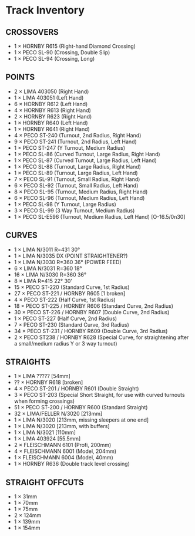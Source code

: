 # Track Inventory

## CROSSOVERS
*  1 × HORNBY R615                  (Right-hand Diamond Crossing)
*  1 × PECO SL-90                   (Crossing, Double Slip)
*  1 × PECO SL-94                   (Crossing, Long)


## POINTS
*  2 × LIMA 403050                  (Right Hand)
*  1 × LIMA 403051                  (Left Hand)
*  6 × HORNBY R612                  (Left Hand)
*  4 × HORNBY R613                  (Right Hand)
*  2 × HORNBY R623                  (Right Hand)
*  1 × HORNBY R640                  (Left Hand)
*  1 × HORNBY R641                  (Right Hand)
*  4 × PECO ST-240                  (Turnout, 2nd Radius, Right Hand)
*  9 × PECO ST-241                  (Turnout, 2nd Radius, Left Hand)
*  1 × PECO ST-247                  (Y Turnout, Medium Radius)
*  1 × PECO SL-86                   (Curved Turnout, Large Radius, Right Hand)
*  1 × PECO SL-87                   (Curved Turnout, Large Radius, Left Hand)
*  1 × PECO SL-88                   (Turnout, Large Radius, Right Hand)
*  1 × PECO SL-89                   (Turnout, Large Radius, Left Hand)
*  7 × PECO SL-91                   (Turnout, Small Radius, Right Hand)
*  6 × PECO SL-92                   (Turnout, Small Radius, Left Hand)
*  8 × PECO SL-95                   (Turnout, Medium Radius, Right Hand)
*  6 × PECO SL-96                   (Turnout, Medium Radius, Left Hand)
*  1 × PECO SL-98                   (Y Turnout, Large Radius)
*  3 × PECO SL-99                   (3 Way Turnout, Medium Radius)
*  1 × PECO SL-E596                 (Turnout, Medium Radius, Left Hand) [O-16.5/0n30]


## CURVES
*  1 × LIMA N/3011 R=431 30°
*  1 × LIMA N/3035 DX               (POINT STRAIGHTENER?)
*  1 × LIMA N/3030 R=360 36°        (POWER FEED)
*  6 × LIMA N/3031 R=360 18°
* 16 × LIMA N/3030 R=360 36°
*  8 × LIMA R=415 22° 30'
* 15 × PECO ST-220                  (Standard Curve, 1st Radius)
* 27 × PECO ST-221 / HORNBY R605    [1 broken]
*  4 × PECO ST-222                  (Half Curve, 1st Radius)
* 18 × PECO ST-225 / HORNBY R606    (Standard Curve, 2nd Radius)
* 30 × PECO ST-226 / HORNBY R607    (Double Curve, 2nd Radius)
*  1 × PECO ST-227                  (Half Curve, 2nd Radius)
*  7 × PECO ST-230                  (Standard Curve, 3rd Radius)
* 34 × PECO ST-231 / HORNBY R609    (Double Curve, 3rd Radius)
*  2 × PECO ST238 / HORNBY R628     (Special Curve, for straightening after a small/medium radius Y or 3 way turnout)


## STRAIGHTS
*  1 × LIMA ?????                   [54mm]
* ?? × HORNBY R618                  [broken]
*  4 × PECO ST-201 / HORNBY R601    (Double Straight)
*  3 × PECO ST-203                  (Special Short Straight, for use with curved turnouts when forming crossings)
* 51 × PECO ST-200 / HORNBY R600    (Standard Straight)
* 32 × LIMA/FELLER N/3020           [213mm]
*  1 × LIMA N/3020                  [213mm, missing sleepers at one end]
*  1 × LIMA N/3020                  [213mm, with buffers]
*  1 × LIMA N/3021                  [110mm]
*  1 × LIMA 403924                  [55.5mm]
*  2 × FLEISCHMANN 6101             (Profi, 200mm)
*  4 × FLEISCHMANN 6001             (Model, 204mm)
*  1 × FLEISCHMANN 6004             (Model, 40mm)
*  1 × HORNBY R636                  (Double track level crossing)


## STRAIGHT OFFCUTS
*  1 × 31mm
*  1 × 70mm
*  1 × 75mm
*  2 × 124mm
*  1 × 139mm
*  1 × 154mm
